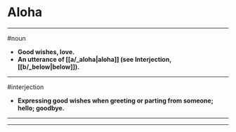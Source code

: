 # Aloha
---
#noun
- **Good wishes, love.**
- **An utterance of [[a/_aloha|aloha]] (see Interjection, [[b/_below|below]]).**
---
#interjection
- **Expressing good wishes when greeting or parting from someone; hello; goodbye.**
---
---
